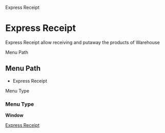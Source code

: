
Express Receipt
# Express Receipt


Express Receipt allow receiving and putaway the products of Warehouse 

Menu Path
## Menu Path



- Express Receipt

Menu Type
### Menu Type

**Window**


[Express Receipt](functional-guide/window/window-express-receipt.md)